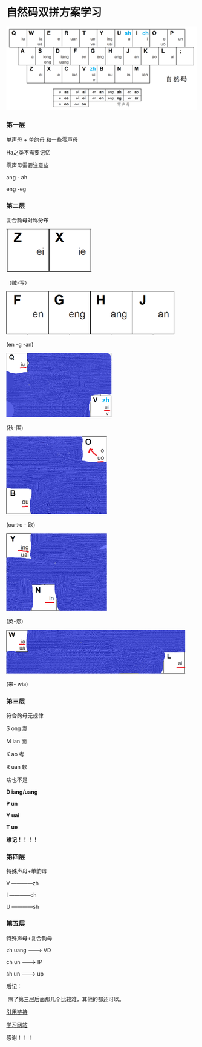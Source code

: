 # 自然码双拼方案学习

<img src="../_image/ziranma.png" alt="自然码双拼" style="zoom:60%;" />

### 第一层

单声母 + 单韵母 和一些零声母

Ha之类不需要记忆

零声母需要注意些

ang - ah

eng -eg

### 第二层

复合韵母对称分布

<img src="../_image/zei_xie.png" alt="贼写"  />

（贼-写）

<img src="../_image/fghj.png" alt="fghj"  />

(en -g -an)

<img src="../_image/qiu_ui.png" alt="秋-围" style="zoom: 50%;" />

(秋-围)

<img src="../_image/bou_uo.png" alt="都没有" style="zoom:60%;" />

(ou->o - 欧)

<img src="../_image/ying_nin.png" alt="ying_nin" style="zoom:60%;" />

(英-您)

<img src="../_image/lai_wia.png" alt="lai_ia" style="zoom:50%;" />

(来- wia)



### 第三层

符合韵母无规律

S ong 嵩

M ian 面

K ao 考

R uan 软

啥也不是

**D iang/uang**

**P un**

**Y uai**

**T ue**

**难记！！！！**

### 第四层

特殊声母+单韵母

V ————zh

I ————ch

U ————sh

### 第五层

特殊声母+复合韵母

zh uang ---> VD

ch un ---> IP

sh un ---> up



后记： 

​	除了第三层后面那几个比较难，其他的都还可以。

[引用链接](https://blog.csdn.net/caib1109/article/details/51339364?depth_1-utm_source=distribute.pc_relevant.none-task-blog-BlogCommendFromBaidu-3&utm_source=distribute.pc_relevant.none-task-blog-BlogCommendFromBaidu-3)

[学习网站](https://api.ihint.me/shuang/)

感谢！！！